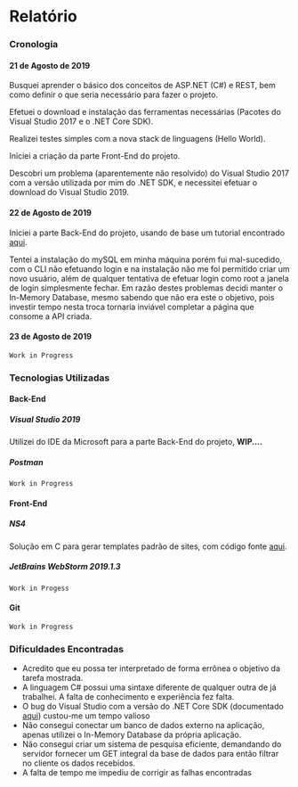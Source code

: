 # Relatório

### Cronologia

#### 21 de Agosto de 2019

Busquei aprender o básico dos conceitos de ASP.NET (C#) e REST, bem como definir o que seria necessário para fazer o projeto.

Efetuei o download e instalação das ferramentas necessárias (Pacotes do Visual Studio 2017 e o .NET Core SDK).

Realizei testes simples com a nova stack de linguagens (Hello World).

Iniciei a criação da parte Front-End do projeto.

Descobri um problema (aparentemente não resolvido) do Visual Studio 2017 com a versão utilizada por mim do .NET SDK, e necessitei efetuar o download do Visual Studio 2019.

#### 22 de Agosto de 2019

Iniciei a parte Back-End do projeto, usando de base um tutorial encontrado [aqui](https://docs.microsoft.com/pt-br/aspnet/core/tutorials/first-web-api?view=aspnetcore-2.2&tabs=visual-studio).

Tentei a instalação do mySQL em minha máquina porém fui mal-sucedido, com o CLI não efetuando login e na instalação não me foi permitido criar um novo usuário, além de qualquer tentativa de efetuar login como root a janela de login simplesmente fechar. Em razão destes problemas decidi manter o In-Memory Database, mesmo sabendo que não era este o objetivo, pois investir tempo nesta troca tornaria inviável completar a página que consome a API criada.

#### 23 de Agosto de 2019

```
Work in Progress
```

### Tecnologias Utilizadas

#### Back-End

##### Visual Studio 2019

Utilizei do IDE da Microsoft para a parte Back-End do projeto, **WIP....**

##### Postman

```
Work in Progress
```

#### Front-End

##### NS4

Solução em C para gerar templates padrão de sites, com código fonte [aqui](https://github.com/Giancarl021/Site-Generator).

##### JetBrains WebStorm 2019.1.3

```
Work in Progess
```

#### Git

```
Work in Progress
```

### Dificuldades Encontradas

- Acredito que eu possa ter interpretado de forma errônea o objetivo da tarefa mostrada.
- A linguagem C# possui uma sintaxe diferente de qualquer outra de já trabalhei. A falta de conhecimento e experiência fez falta.
- O bug do Visual Studio com a versão do .NET Core SDK (documentado [aqui](https://github.com/dotnet/sdk/issues/3124)) custou-me um tempo valioso
- Não consegui conectar um banco de dados externo na aplicação, apenas utilizei o In-Memory Database da própria aplicação.
- Não consegui criar um sistema de pesquisa eficiente, demandando do servidor fornecer um GET integral da base de dados para então filtrar no cliente os dados recebidos.
- A falta de tempo me impediu de corrigir as falhas encontradas